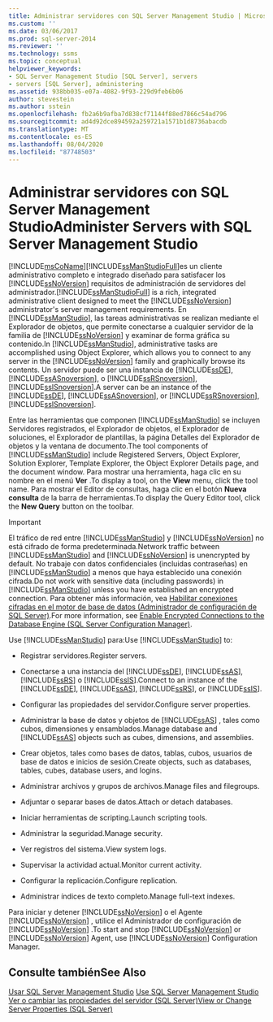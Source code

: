 ```yaml
---
title: Administrar servidores con SQL Server Management Studio | Microsoft Docs
ms.custom: ''
ms.date: 03/06/2017
ms.prod: sql-server-2014
ms.reviewer: ''
ms.technology: ssms
ms.topic: conceptual
helpviewer_keywords:
- SQL Server Management Studio [SQL Server], servers
- servers [SQL Server], administering
ms.assetid: 938bb035-e07a-4082-9f93-229d9feb6b06
author: stevestein
ms.author: sstein
ms.openlocfilehash: fb2a6b9afba7d838cf71144f88ed7866c54ad796
ms.sourcegitcommit: ad4d92dce894592a259721a1571b1d8736abacdb
ms.translationtype: MT
ms.contentlocale: es-ES
ms.lasthandoff: 08/04/2020
ms.locfileid: "87748503"
---
```

# <a name="administer-servers-with-sql-server-management-studio"></a><span data-ttu-id="f1be7-102">Administrar servidores con SQL Server Management Studio</span><span class="sxs-lookup"><span data-stu-id="f1be7-102">Administer Servers with SQL Server Management Studio</span></span>
  [!INCLUDE[msCoName](../includes/msconame-md.md)]<span data-ttu-id="f1be7-103">[!INCLUDE[ssManStudioFull](../includes/ssmanstudiofull-md.md)]es un cliente administrativo completo e integrado diseñado para satisfacer los [!INCLUDE[ssNoVersion](../includes/ssnoversion-md.md)] requisitos de administración de servidores del administrador.</span><span class="sxs-lookup"><span data-stu-id="f1be7-103">[!INCLUDE[ssManStudioFull](../includes/ssmanstudiofull-md.md)] is a rich, integrated administrative client designed to meet the [!INCLUDE[ssNoVersion](../includes/ssnoversion-md.md)] administrator's server management requirements.</span></span> <span data-ttu-id="f1be7-104">En [!INCLUDE[ssManStudio](../includes/ssmanstudio-md.md)], las tareas administrativas se realizan mediante el Explorador de objetos, que permite conectarse a cualquier servidor de la familia de [!INCLUDE[ssNoVersion](../includes/ssnoversion-md.md)] y examinar de forma gráfica su contenido.</span><span class="sxs-lookup"><span data-stu-id="f1be7-104">In [!INCLUDE[ssManStudio](../includes/ssmanstudio-md.md)], administrative tasks are accomplished using Object Explorer, which allows you to connect to any server in the [!INCLUDE[ssNoVersion](../includes/ssnoversion-md.md)] family and graphically browse its contents.</span></span> <span data-ttu-id="f1be7-105">Un servidor puede ser una instancia de [!INCLUDE[ssDE](../includes/ssde-md.md)], [!INCLUDE[ssASnoversion](../includes/ssasnoversion-md.md)], o [!INCLUDE[ssRSnoversion](../includes/ssrsnoversion-md.md)], [!INCLUDE[ssISnoversion](../includes/ssisnoversion-md.md)].</span><span class="sxs-lookup"><span data-stu-id="f1be7-105">A server can be an instance of the [!INCLUDE[ssDE](../includes/ssde-md.md)], [!INCLUDE[ssASnoversion](../includes/ssasnoversion-md.md)], or [!INCLUDE[ssRSnoversion](../includes/ssrsnoversion-md.md)], [!INCLUDE[ssISnoversion](../includes/ssisnoversion-md.md)].</span></span>  
  
 <span data-ttu-id="f1be7-106">Entre las herramientas que componen [!INCLUDE[ssManStudio](../includes/ssmanstudio-md.md)] se incluyen Servidores registrados, el Explorador de objetos, el Explorador de soluciones, el Explorador de plantillas, la página Detalles del Explorador de objetos y la ventana de documento.</span><span class="sxs-lookup"><span data-stu-id="f1be7-106">The tool components of [!INCLUDE[ssManStudio](../includes/ssmanstudio-md.md)] include Registered Servers, Object Explorer, Solution Explorer, Template Explorer, the Object Explorer Details page, and the document window.</span></span> <span data-ttu-id="f1be7-107">Para mostrar una herramienta, haga clic en su nombre en el menú **Ver** .</span><span class="sxs-lookup"><span data-stu-id="f1be7-107">To display a tool, on the **View** menu, click the tool name.</span></span> <span data-ttu-id="f1be7-108">Para mostrar el Editor de consultas, haga clic en el botón **Nueva consulta** de la barra de herramientas.</span><span class="sxs-lookup"><span data-stu-id="f1be7-108">To display the Query Editor tool, click the **New Query** button on the toolbar.</span></span>  
  
> [!IMPORTANT]  
>  <span data-ttu-id="f1be7-109">El tráfico de red entre [!INCLUDE[ssManStudio](../includes/ssmanstudio-md.md)] y [!INCLUDE[ssNoVersion](../includes/ssnoversion-md.md)] no está cifrado de forma predeterminada.</span><span class="sxs-lookup"><span data-stu-id="f1be7-109">Network traffic between [!INCLUDE[ssManStudio](../includes/ssmanstudio-md.md)] and [!INCLUDE[ssNoVersion](../includes/ssnoversion-md.md)] is unencrypted by default.</span></span> <span data-ttu-id="f1be7-110">No trabaje con datos confidenciales (incluidas contraseñas) en [!INCLUDE[ssManStudio](../includes/ssmanstudio-md.md)] a menos que haya establecido una conexión cifrada.</span><span class="sxs-lookup"><span data-stu-id="f1be7-110">Do not work with sensitive data (including passwords) in [!INCLUDE[ssManStudio](../includes/ssmanstudio-md.md)] unless you have established an encrypted connection.</span></span> <span data-ttu-id="f1be7-111">Para obtener más información, vea [Habilitar conexiones cifradas en el motor de base de datos &#40;Administrador de configuración de SQL Server&#41;](../database-engine/configure-windows/enable-encrypted-connections-to-the-database-engine.md).</span><span class="sxs-lookup"><span data-stu-id="f1be7-111">For more information, see [Enable Encrypted Connections to the Database Engine &#40;SQL Server Configuration Manager&#41;](../database-engine/configure-windows/enable-encrypted-connections-to-the-database-engine.md).</span></span>  
  
 <span data-ttu-id="f1be7-112">Use [!INCLUDE[ssManStudio](../includes/ssmanstudio-md.md)] para:</span><span class="sxs-lookup"><span data-stu-id="f1be7-112">Use [!INCLUDE[ssManStudio](../includes/ssmanstudio-md.md)] to:</span></span>  
  
-   <span data-ttu-id="f1be7-113">Registrar servidores.</span><span class="sxs-lookup"><span data-stu-id="f1be7-113">Register servers.</span></span>  
  
-   <span data-ttu-id="f1be7-114">Conectarse a una instancia del [!INCLUDE[ssDE](../includes/ssde-md.md)], [!INCLUDE[ssAS](../includes/ssas-md.md)], [!INCLUDE[ssRS](../includes/ssrs.md)] o [!INCLUDE[ssIS](../includes/ssis-md.md)].</span><span class="sxs-lookup"><span data-stu-id="f1be7-114">Connect to an instance of the [!INCLUDE[ssDE](../includes/ssde-md.md)], [!INCLUDE[ssAS](../includes/ssas-md.md)], [!INCLUDE[ssRS](../includes/ssrs.md)], or [!INCLUDE[ssIS](../includes/ssis-md.md)].</span></span>  
  
-   <span data-ttu-id="f1be7-115">Configurar las propiedades del servidor.</span><span class="sxs-lookup"><span data-stu-id="f1be7-115">Configure server properties.</span></span>  
  
-   <span data-ttu-id="f1be7-116">Administrar la base de datos y objetos de [!INCLUDE[ssAS](../includes/ssas-md.md)] , tales como cubos, dimensiones y ensamblados.</span><span class="sxs-lookup"><span data-stu-id="f1be7-116">Manage database and [!INCLUDE[ssAS](../includes/ssas-md.md)] objects such as cubes, dimensions, and assemblies.</span></span>  
  
-   <span data-ttu-id="f1be7-117">Crear objetos, tales como bases de datos, tablas, cubos, usuarios de base de datos e inicios de sesión.</span><span class="sxs-lookup"><span data-stu-id="f1be7-117">Create objects, such as databases, tables, cubes, database users, and logins.</span></span>  
  
-   <span data-ttu-id="f1be7-118">Administrar archivos y grupos de archivos.</span><span class="sxs-lookup"><span data-stu-id="f1be7-118">Manage files and filegroups.</span></span>  
  
-   <span data-ttu-id="f1be7-119">Adjuntar o separar bases de datos.</span><span class="sxs-lookup"><span data-stu-id="f1be7-119">Attach or detach databases.</span></span>  
  
-   <span data-ttu-id="f1be7-120">Iniciar herramientas de scripting.</span><span class="sxs-lookup"><span data-stu-id="f1be7-120">Launch scripting tools.</span></span>  
  
-   <span data-ttu-id="f1be7-121">Administrar la seguridad.</span><span class="sxs-lookup"><span data-stu-id="f1be7-121">Manage security.</span></span>  
  
-   <span data-ttu-id="f1be7-122">Ver registros del sistema.</span><span class="sxs-lookup"><span data-stu-id="f1be7-122">View system logs.</span></span>  
  
-   <span data-ttu-id="f1be7-123">Supervisar la actividad actual.</span><span class="sxs-lookup"><span data-stu-id="f1be7-123">Monitor current activity.</span></span>  
  
-   <span data-ttu-id="f1be7-124">Configurar la replicación.</span><span class="sxs-lookup"><span data-stu-id="f1be7-124">Configure replication.</span></span>  
  
-   <span data-ttu-id="f1be7-125">Administrar índices de texto completo.</span><span class="sxs-lookup"><span data-stu-id="f1be7-125">Manage full-text indexes.</span></span>  
  
 <span data-ttu-id="f1be7-126">Para iniciar y detener [!INCLUDE[ssNoVersion](../includes/ssnoversion-md.md)] o el Agente [!INCLUDE[ssNoVersion](../includes/ssnoversion-md.md)] , utilice el Administrador de configuración de [!INCLUDE[ssNoVersion](../includes/ssnoversion-md.md)] .</span><span class="sxs-lookup"><span data-stu-id="f1be7-126">To start and stop [!INCLUDE[ssNoVersion](../includes/ssnoversion-md.md)] or [!INCLUDE[ssNoVersion](../includes/ssnoversion-md.md)] Agent, use [!INCLUDE[ssNoVersion](../includes/ssnoversion-md.md)] Configuration Manager.</span></span>  
  
## <a name="see-also"></a><span data-ttu-id="f1be7-127">Consulte también</span><span class="sxs-lookup"><span data-stu-id="f1be7-127">See Also</span></span>  
 <span data-ttu-id="f1be7-128">[Usar SQL Server Management Studio](../database-engine/use-sql-server-management-studio.md) </span><span class="sxs-lookup"><span data-stu-id="f1be7-128">[Use SQL Server Management Studio](../database-engine/use-sql-server-management-studio.md) </span></span>  
 [<span data-ttu-id="f1be7-129">Ver o cambiar las propiedades del servidor &#40;SQL Server&#41;</span><span class="sxs-lookup"><span data-stu-id="f1be7-129">View or Change Server Properties &#40;SQL Server&#41;</span></span>](../database-engine/configure-windows/view-or-change-server-properties-sql-server.md)  
  
  

